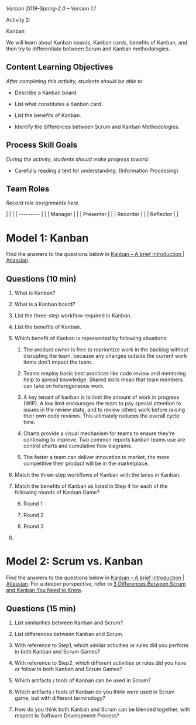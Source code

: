 *Version 2019-Spring-2.0 – Version 1.1*

Activity 2:

Kanban

We will learn about Kanban boards, Kanban cards, benefits of Kanban, and
then try to differentiate between Scrum and Kanban methodologies.

## Content Learning Objectives

*After completing this activity, students should be able to:*

  - Describe a Kanban board.

  - List what constitutes a Kanban card.

  - List the benefits of Kanban.

  - Identify the differences between Scrum and Kanban Methodologies.

## Process Skill Goals

*During the activity, students should make progress toward:*

  - Carefully reading a text for understanding. (Information Processing)

## Team Roles

*Record role assignments here.*

|           |  |
| --------- |  |
| Manager   |  |
| Presenter |  |
| Recorder  |  |
| Reflector |  |

# Model 1: Kanban

Find the answers to the questions below in [Kanban – A brief
introduction | Atlassian](https://www.atlassian.com/agile/kanban).

## Questions (10 min)

1.  What is Kanban?

2.  What is a Kanban board?

3.  List the three-step workflow required in Kanban.

4.  List the benefits of Kanban.

5.  Which benefit of Kanban is represented by following situations:
    
    1.  The product owner is free to reprioritize work in the backlog
        without disrupting the team, because any changes outside the
        current work items don't impact the team.
    
    2.  Teams employ basic best practices like code review and mentoring
        help to spread knowledge. Shared skills mean that team members
        can take on heterogeneous work.
    
    3.  A key tenant of kanban is to limit the amount of work in
        progress (WIP). A low limit encourages the team to pay special
        attention to issues in the review state, and to review others
        work before raising their own code reviews. This ultimately
        reduces the overall cycle time.
    
    4.  Charts provide a visual mechanism for teams to ensure they're
        continuing to improve. Two common reports kanban teams use are
        control charts and cumulative flow diagrams.
    
    5.  The faster a team can deliver innovation to market, the more
        competitive their product will be in the marketplace.

6.  Match the three-step workflows of Kanban with the lanes in Kanban.

7.  Match the benefits of Kanban as listed in Step 4 for each of the
    following rounds of Kanban Game?
    
    6.  Round 1
    
    7.  Round 2
    
    8.  Round 3

8.  
# Model 2: Scrum vs. Kanban

Find the answers to the questions below in [Kanban – A brief
introduction | Atlassian](https://www.atlassian.com/agile/kanban). For a
deeper perspective, refer to [3 Differences Between Scrum and Kanban You
Need to
Know](https://www.cprime.com/2015/02/3-differences-between-scrum-and-kanban-you-need-to-know/).

## Questions (15 min)

1.  List similarities between Kanban and Scrum?

2.  List differences between Kanban and Scrum.

3.  With reference to Step1, which similar activities or rules did you
    perform in both Kanban and Scrum Games?

4.  With reference to Step2, which different activities or rules did you
    have or follow in both Kanban and Scrum Games?

5.  Which artifacts / tools of Kanban can be used in Scrum?

6.  Which artifacts / tools of Kanban do you think were used in Scrum
    game, but with different terminology?

7.  How do you think both Kanban and Scrum can be blended together, with
    respect to Software Development Process?
